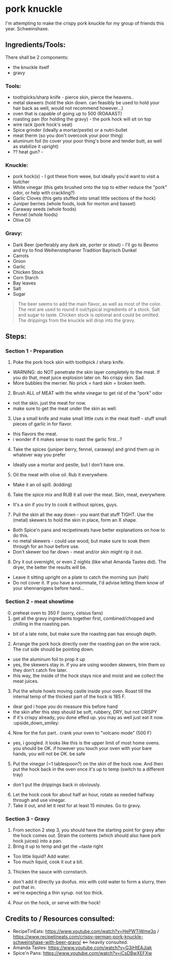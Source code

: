 # pork knuckle

I'm attempting to make the crispy pork knuckle for my group of friends this year.
Schweinshaxe.

## Ingredients/Tools:

There shall be 2 components:
- the knuckle itself
- gravy

### Tools:
- toothpicks/sharp knife - pierce skin, pierce the heavens..
- metal skewers (hold the skin down. can feasibly be used to hold your hair back as well, would not recommend however...)
- oven that is capable of going up to 500 (ROAAAST)
- roasting pan (for holding the gravy) - the pork hock will sit on top
- wire rack (pork hock's seat)
- Spice grinder (ideally a mortar/pestle) or a nutri-bullet
- meat therm (so you don't overcook your poor thing)
- aluminum foil (to cover your poor thing's bone and tender butt, as well as stabilize it upright)
- ?? heat gun? -

### Knuckle:
- pork hock(s) - I got these from weee, but ideally you'd want to visit a butcher
- White vinegar (this gets brushed onto the top to either reduce the "pork" odor, or help with crackling?)
- Garlic Cloves (this gets stuffed into small little sections of the hock)
- Juniper berries (whole foods, look for morton and basset)
- Caraway seeds (whole foods)
- Fennel (whole foods)
- Olive Oil

### Gravy:
- Dark Beer (perferably any dark ale, porter or stout) - I'll go to Bevmo and try to find Weihenstephaner Tradition Bayrisch Dunkel
- Carrots
- Onion
- Garlic
- Chicken Stock
- Corn Starch
- Bay leaves
- Salt
- Sugar

> The beer seems to add the main flavor, as well as most of the color. The rest are used to round it out/typical ingredients of a stock. Salt and sugar to taste. Chicken stock is optional and could be omitted. The drippings from the knuckle will drop into the gravy.



## Steps:

### Section 1 - Preparation

1. Poke the pork hock skin with toothpick / sharp knife.
  - WARNING: do NOT penetrate the skin layer completely to the meat. If you do that, meat juice explosion later on. No crispy skin. Sad.
  - More bubbles the merrier. No prick = hard skin = broken teeth.
2. Brush ALL of MEAT with the white vinegar to get rid of the "pork" odor
  - not the skin. just the meat for now. 
  - make sure to get the meat under the skin as well.
3. Use a small knife and make small little cuts in the meat itself - stuff small pieces of garlic in for flavor.
  - this flavors the meat.
  - i wonder if it makes sense to roast the garlic first...?
4. Take the spices (juniper berry, fennel, caraway) and grind them up in whatever way you prefer
  - Ideally use a mortar and pestle, but I don't have one.
5. Oil the meat with olive oil. Rub it everywhere. 
  - Make it an oil spill. (kidding)
6. Take the spice mix and RUB it all over the meat. Skin, meat, everywhere. 
  - It's a sin if you try to cook it without spices, guys.
7. Pull the skin all the way down - you want that stuff TIGHT. Use the (metal) skewers to hold the skin in place, form an X shape. 
  - Both Spice'n pans and recipetineats have better explanations on how to do this.
  - no metal skewers - could use wood, but make sure to soak them through for an hour before use.
  - Don't skewer too far down - meat and/or skin might rip it out.
8. Dry it out overnight, or even 2 nights (like what Amanda Tastes did). The dryer, the better the results will be. 
  - Leave it sitting upright on a plate to catch the morning sun (hah)
  - Do not cover it. If you have a roommate, I'd advise letting them know of your shennanigans before hand...

### Section 2 - meat showtime

0. preheat oven to 350 F (sorry, celsius fans)
1. get all the gravy ingredients together first, combined/chopped and chilling in the roasting pan.
  - bit of a late note, but make sure the roasting pan has enough depth.
2. Arrange the pork hock directly over the roasting pan on the wire rack. The cut side should be pointing down. 
  - use the aluminum foil to prop it up 
  - yes, the skewers stay in. if you are using wooden skewers, trim them so they don't catch fire later.
  - this way, the inside of the hock stays nice and moist and we collect the meat juices.
3. Put the whole howls moving castle inside your oven. Roast till the internal temp of the thickest part of the hock is 185 F.
  - dear god i hope you do measure this before hand
  - the skin after this step should be soft, rubbery, DRY, but not CRISPY
  - if it's crispy already, you done effed up. you may as well just eat it now. :upside_down_smiley:
4. Now for the fun part.. crank your oven to "volcano mode" (500 F) 
  - yes, i googled. it looks like this is the upper limit of most home ovens. you should be OK. if however you touch your oven with your bare hands, you will not be OK. be safe 
5. Put the vinegar (~1 tablespoon?) on the skin of the hock now. And then put the hock back in the oven once it's up to temp (switch to a different tray)
  - don't put the drippings back in obviously.
6. Let the hock cook for about half an hour, rotate as needed halfway through and use vinegar.
7. Take it out, and let it rest for at least 15 minutes. Go to gravy.

### Section 3 - Gravy

1. From section 2 step 3, you should have the starting point for gravy after the hock comes out. Strain the contents (which should also have pork hock juices) into a pan.
2. Bring it up to temp and get the ~taste right
  - Too little liquid? Add water.
  - Too much liquid, cook it out a bit.
3. Thicken the sauce with cornstarch.
  - don't add it directly ya doofus. mix with cold water to form a slurry, then put that in.
  - we're expecting a thin syrup. not too thick.
4. Pour on the hock, or serve with the hock!







## Credits to / Resources consulted:

- RecipeTinEats: https://www.youtube.com/watch?v=HePWTjWme3o / https://www.recipetineats.com/crispy-german-pork-knuckle-schweinshaxe-with-beer-gravy/ <== heavily consulted.
- Amanda Tastes: https://www.youtube.com/watch?v=G3iHtEAJjak
- Spice'n Pans: https://www.youtube.com/watch?v=iCsDBwXEFXw